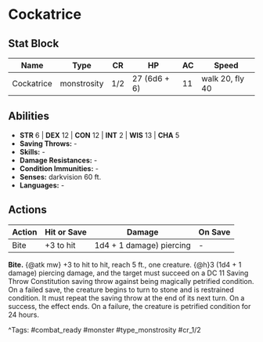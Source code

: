 # Cockatrice

## Stat Block

| Name | Type | CR | HP | AC | Speed |
|------|------|----|----|----|-------|
| Cockatrice | monstrosity | 1/2 | 27 (6d6 + 6) | 11 | walk 20, fly 40 |

## Abilities

- **STR** 6 | **DEX** 12 | **CON** 12 | **INT** 2 | **WIS** 13 | **CHA** 5
- **Saving Throws:** -  
- **Skills:** -  
- **Damage Resistances:** -  
- **Condition Immunities:** -  
- **Senses:** darkvision 60 ft.  
- **Languages:** -


## Actions

| Action | Hit or Save | Damage | On Save |
|--------|--------------|--------|----------|
| Bite | +3 to hit | 1d4 + 1 damage) piercing | - |

**Bite.** {@atk mw} +3 to hit to hit, reach 5 ft., one creature. {@h}3 (1d4 + 1 damage) piercing damage, and the target must succeed on a DC 11 Saving Throw Constitution saving throw against being magically petrified condition. On a failed save, the creature begins to turn to stone and is restrained condition. It must repeat the saving throw at the end of its next turn. On a success, the effect ends. On a failure, the creature is petrified condition for 24 hours.


^Tags: #combat_ready #monster #type_monstrosity #cr_1/2